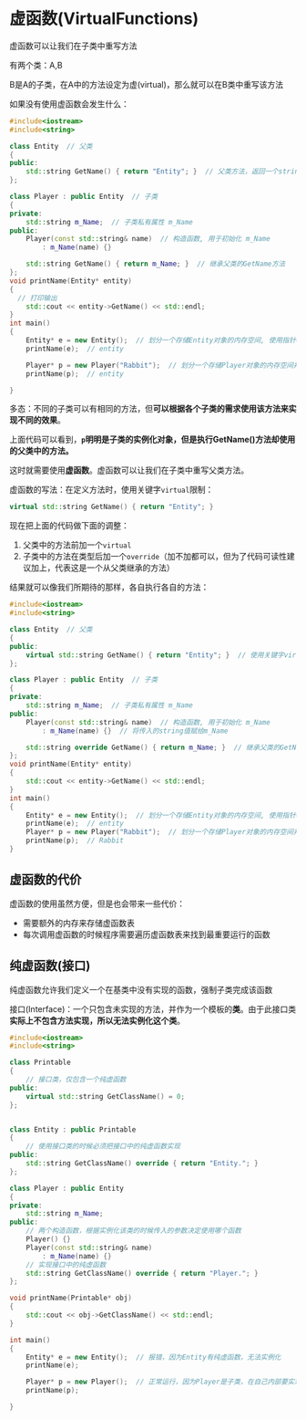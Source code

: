 # 虚函数(VirtualFunctions)

虚函数可以让我们在子类中重写方法

有两个类：A,B

B是A的子类，在A中的方法设定为虚(virtual)，那么就可以在B类中重写该方法

如果没有使用虚函数会发生什么：

```c++
#include<iostream>
#include<string>

class Entity  // 父类
{
public:
	std::string GetName() { return "Entity"; }  // 父类方法，返回一个string
};

class Player : public Entity  // 子类
{
private:
	std::string m_Name;  // 子类私有属性 m_Name
public:
	Player(const std::string& name)  // 构造函数, 用于初始化 m_Name
		: m_Name(name) {}  

	std::string GetName() { return m_Name; }  // 继承父类的GetName方法
};
void printName(Entity* entity)
{
  // 打印输出
	std::cout << entity->GetName() << std::endl;
}
int main()
{
	Entity* e = new Entity();  // 划分一个存储Entity对象的内存空间, 使用指针e指向该内存地址
	printName(e);  // entity

	Player* p = new Player("Rabbit");  // 划分一个存储Player对象的内存空间并通过构造函数初始化该对象, 使用指针p指向该内存地址
	printName(p);  // entity

}
```

多态：不同的子类可以有相同的方法，但**可以根据各个子类的需求使用该方法来实现不同的效果**。

上面代码可以看到，**`p`明明是子类的实例化对象，但是执行GetName()方法却使用的父类中的方法。**

这时就需要使用**虚函数**。虚函数可以让我们在子类中重写父类方法。

虚函数的写法：在定义方法时，使用关键字`virtual`限制：

```c++
virtual std::string GetName() { return "Entity"; }
```

现在把上面的代码做下面的调整：

1. 父类中的方法前加一个`virtual`
2. 子类中的方法在类型后加一个`override`（加不加都可以，但为了代码可读性建议加上，代表这是一个从父类继承的方法）

结果就可以像我们所期待的那样，各自执行各自的方法：

```c++
#include<iostream>
#include<string>

class Entity  // 父类
{
public:
	virtual std::string GetName() { return "Entity"; }  // 使用关键字virtual表明这是一个虚函数
};

class Player : public Entity  // 子类
{
private:
	std::string m_Name;  // 子类私有属性 m_Name
public:
	Player(const std::string& name)  // 构造函数, 用于初始化 m_Name
		: m_Name(name) {}  // 将传入的string值赋给m_Name

	std::string override GetName() { return m_Name; }  // 继承父类的GetName方法
};
void printName(Entity* entity)
{
	std::cout << entity->GetName() << std::endl;
}
int main()
{
	Entity* e = new Entity();  // 划分一个存储Entity对象的内存空间, 使用指针e指向该内存地址
	printName(e);  // entity
	Player* p = new Player("Rabbit");  // 划分一个存储Player对象的内存空间并通过构造函数初始化该对象, 使用指针p指向该内存地址
	printName(p);  // Rabbit
}
```

## 虚函数的代价

虚函数的使用虽然方便，但是也会带来一些代价：

- 需要额外的内存来存储虚函数表
- 每次调用虚函数的时候程序需要遍历虚函数表来找到最重要运行的函数

## 纯虚函数(接口)

纯虚函数允许我们定义一个在基类中没有实现的函数，强制子类完成该函数

接口(Interface)：一个只包含未实现的方法，并作为一个模板的**类**。由于此接口类**实际上不包含方法实现，所以无法实例化这个类**。

```c++
#include<iostream>
#include<string>

class Printable
{
	// 接口类，仅包含一个纯虚函数
public:
	virtual std::string GetClassName() = 0;
};


class Entity : public Printable
{
	// 使用接口类的时候必须把接口中的纯虚函数实现
public: 
	std::string GetClassName() override { return "Entity."; }
};

class Player : public Entity
{
private:
	std::string m_Name;  
public:
	// 两个构造函数，根据实例化该类的时候传入的参数决定使用哪个函数
	Player() {}
	Player(const std::string& name)  
		: m_Name(name) {}  
	// 实现接口中的纯虚函数
	std::string GetClassName() override { return "Player."; }
};

void printName(Printable* obj)
{
	std::cout << obj->GetClassName() << std::endl;
}

int main()
{
	Entity* e = new Entity();  // 报错，因为Entity有纯虚函数，无法实例化
	printName(e);  

	Player* p = new Player();  // 正常运行，因为Player是子类，在自己内部要实现纯虚函数的内容
	printName(p);  

}
```
